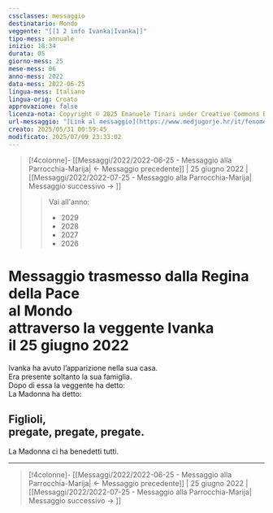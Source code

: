 ```yaml
---
cssclasses: messaggio
destinatario: Mondo
veggente: "[[1 2 info Ivanka|Ivanka]]"
tipo-mess: annuale
inizio: 18:34
durata: 05
giorno-mess: 25
mese-mess: 06
anno-mess: 2022
data-mess: 2022-06-25
lingua-mess: Italiano
lingua-orig: Croato
approvazione: false
licenza-nota: Copyright © 2025 Emanuele Tinari under Creative Commons BY-NC-SA 4.0 https://creativecommons.org/licenses/by-nc-sa/4.0/
url-messaggio: "[Link al messaggio](https://www.medjugorje.hr/it/fenomeno-di-medjugorje/apparizioni-annuali/)"
creato: 2025/05/31 00:59:45
modificato: 2025/07/09 23:33:02
---
```


> [!4colonne]- [[Messaggi/2022/2022-06-25 - Messaggio alla Parrocchia-Marija| ← Messaggio precedente]] | 25 giugno 2022 | [[Messaggi/2022/2022-07-25 - Messaggio alla Parrocchia-Marija| Messaggio successivo → ]]
>> <span class="verde">Vai all'anno:</span>
>> - 2029
>> - 2028
>> - 2027
>> - 2026
>

# Messaggio trasmesso dalla Regina della Pace<br>al Mondo<br>attraverso la veggente Ivanka<br>il 25 giugno 2022

Ivanka ha avuto l’apparizione nella sua casa.<br>Era presente soltanto la sua famiglia.<br>Dopo di essa la veggente ha detto:<br>La Madonna ha detto:
## Figlioli,<br>pregate, pregate, pregate.

La Madonna ci ha benedetti tutti.

***

> [!4colonne]- [[Messaggi/2022/2022-06-25 - Messaggio alla Parrocchia-Marija| ← Messaggio precedente]] | 25 giugno 2022 | [[Messaggi/2022/2022-07-25 - Messaggio alla Parrocchia-Marija| Messaggio successivo → ]]
